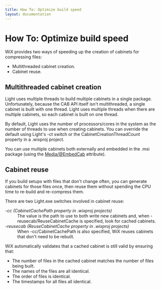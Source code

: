 ```yaml
---
title: How To: Optimize build speed
layout: documentation
---
```


# How To: Optimize build speed

WiX provides two ways of speeding up the creation of cabinets for compressing files:

* Multithreaded cabinet creation.
* Cabinet reuse.

## Multithreaded cabinet creation

Light uses multiple threads to build multiple cabinets in a single package. Unfortunately, because the CAB API itself isn&apos;t multithreaded, a single cabinet is built with one thread. Light uses multiple threads when there are multiple cabinets, so each cabinet is built on one thread.

By default, Light uses the number of processors/cores in the system as the number of threads to use when creating cabinets. You can override the default using Light&apos;s -ct switch or the CabinetCreationThreadCount property in a .wixproj project.

You can use multiple cabinets both externally and embedded in the .msi package (using the [Media/@EmbedCab](~/xsd/wix/media.html) attribute).

## Cabinet reuse

If you build setups with files that don&apos;t change often, you can generate cabinets for those files once, then reuse them without spending the CPU time to re-build and re-compress them.

There are two Light.exe switches involved in cabinet reuse:

<dl>
  <dt><dfn>-cc (CabinetCachePath property in .wixproj projects)</dfn><dd>The value is the path to use to both write new cabinets and, when -reusecab/ReuseCabinetCache is specified, look for cached cabinets.</dd></dt>
  <dt><dfn>-reusecab (ReuseCabinetCache property in .wixproj projects)</dfn><dd>When -cc/CabinetCachePath is also specified, WiX reuses cabinets that don&apos;t need to be rebuilt.</dd></dt>
</dl>

WiX automatically validates that a cached cabinet is still valid by ensuring that:

* The number of files in the cached cabinet matches the number of files being built.
* The names of the files are all identical.
* The order of files is identical.
* The timestamps for all files all identical.
